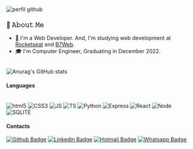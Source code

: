 ![perfil github](https://github.com/maxyuri13/maxyuri13/assets/91703339/03d478a5-0db7-4256-9215-fe050bdc17ec)


### 👀 𝙰𝚋𝚘𝚞𝚝 𝙼𝚎
 - 📖 I'm a Web Developer. And, I'm studying web development at [Rocketseat](https://rocketseat.com.br/) and [B7Web](https://b7web.com.br/).
 - 🎓 I'm Computer Engineer, Graduating in December 2022.
<br><br>

![Anurag's GitHub stats](https://github-readme-stats.vercel.app/api?username=maxyuri13&show_icons=true&theme=radical)

#### Languages

<div style="display: inline_block"><br/>
 <img align="center" alt="html5" src="https://img.shields.io/badge/HTML5-E34F26?style=for-the-badge&logo=html5&logoColor=white" />
 <img align="center" alt="CSS3" src="https://img.shields.io/badge/CSS3-1572B6?style=for-the-badge&logo=css3&logoColor=white" />
 <img align="center" alt="JS" src="https://img.shields.io/badge/JavaScript-F7DF1E?style=for-the-badge&logo=javascript&logoColor=black" />
 <img align="center" alt="TS" src="https://img.shields.io/badge/TypeScript-007ACC?style=for-the-badge&logo=typescript&logoColor=white" />
 <img align="center" alt="Python" src="https://img.shields.io/badge/Python-14354C?style=for-the-badge&logo=python&logoColor=white" />
 <img align="center" alt="Express" src="https://img.shields.io/badge/Express.js-404D59?style=for-the-badge" />
 <img align="center" alt="React" src="https://img.shields.io/badge/React-20232A?style=for-the-badge&logo=react&logoColor=61DAFB" />
 <img align="center" alt="Node" src="https://img.shields.io/badge/Node.js-43853D?style=for-the-badge&logo=node.js&logoColor=white" />
 <img align="center" alt="SQLITE" src="https://img.shields.io/badge/SQLite-07405E?style=for-the-badge&logo=sqlite&logoColor=white" />
</div>

#### Contacts

[![Github Badge](https://img.shields.io/badge/-Github-000?style=flat-square&logo=Github&logoColor=white&link=https://github.com/maxyuri13)](https://github.com/maxyuri13)
[![Linkedin Badge](https://img.shields.io/badge/-LinkedIn-blue?style=flat-square&logo=Linkedin&logoColor=white&link=https://www.linkedin.com/in/maxyuri13/)](https://www.linkedin.com/in/maxyuri13/)
[![Hotmail Badge](https://img.shields.io/badge/-Hotmail-0078D4?style=flat-square&logo=microsoft-outlook&logoColor=white&link=mailto:max.yuri.13@hotmail.com)](mailto:max.yuri.13@hotmail.com)
[![Whatsapp Badge](https://img.shields.io/badge/WhatsApp-25D366?style=flat-square&logo=whatsapp&logoColor=white&link=https://api.whatsapp.com/send?phone=5571992402273)](https://api.whatsapp.com/send?phone=5571992402273)
